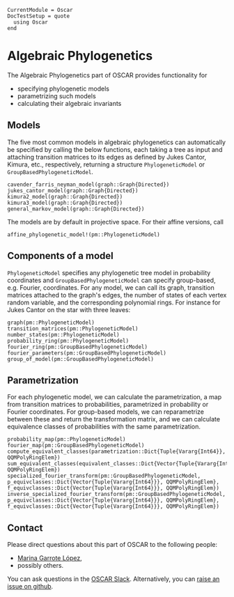 ```@meta
CurrentModule = Oscar
DocTestSetup = quote
  using Oscar
end
```
# Algebraic Phylogenetics

The Algebraic Phylogenetics part of OSCAR provides functionality for
- specifying phylogenetic models
- parametrizing such models
- calculating their algebraic invariants

## Models

The five most common models in algebraic phylogenetics can automatically be specified by calling the below functions, each taking a tree as input and attaching transition matrices to its edges as defined by Jukes Cantor, Kimura, etc., respectively, returning a structure `PhylogeneticModel` or `GroupBasedPhylogeneticModel`.

```@docs
cavender_farris_neyman_model(graph::Graph{Directed})
jukes_cantor_model(graph::Graph{Directed})
kimura2_model(graph::Graph{Directed})
kimura3_model(graph::Graph{Directed})
general_markov_model(graph::Graph{Directed})
```

The models are by default in projective space. For their affine versions, call

```@docs
affine_phylogenetic_model!(pm::PhylogeneticModel)
```

## Components of a model

`PhylogeneticModel` specifies any phylogenetic tree model in probability coordinates and `GroupBasedPhylogeneticModel` can specify group-based, e.g. Fourier, coordinates. For any model, we can call its graph, transition matrices attached to the graph's edges, the number of states of each vertex random variable, and the corresponding polynomial rings. For instance for Jukes Cantor on the star with three leaves:

```@docs
graph(pm::PhylogeneticModel)
transition_matrices(pm::PhylogeneticModel)
number_states(pm::PhylogeneticModel)
probability_ring(pm::PhylogeneticModel)
fourier_ring(pm::GroupBasedPhylogeneticModel)
fourier_parameters(pm::GroupBasedPhylogeneticModel)
group_of_model(pm::GroupBasedPhylogeneticModel)
```


## Parametrization

For each phylogenetic model, we can calculate the parametrization, a map from transition matrices to probabilities, parametrized in probability or Fourier coordinates. For group-based models, we can reparametrize between these and return the transformation matrix, and we can calculate equivalence classes of probabilities with the same parametrization.

```@docs
probability_map(pm::PhylogeneticModel)
fourier_map(pm::GroupBasedPhylogeneticModel)
compute_equivalent_classes(parametrization::Dict{Tuple{Vararg{Int64}}, QQMPolyRingElem})
sum_equivalent_classes(equivalent_classes::Dict{Vector{Tuple{Vararg{Int64}}}, QQMPolyRingElem})
specialized_fourier_transform(pm::GroupBasedPhylogeneticModel, p_equivclasses::Dict{Vector{Tuple{Vararg{Int64}}}, QQMPolyRingElem}, f_equivclasses::Dict{Vector{Tuple{Vararg{Int64}}}, QQMPolyRingElem})
inverse_specialized_fourier_transform(pm::GroupBasedPhylogeneticModel, p_equivclasses::Dict{Vector{Tuple{Vararg{Int64}}}, QQMPolyRingElem}, f_equivclasses::Dict{Vector{Tuple{Vararg{Int64}}}, QQMPolyRingElem})
```

## Contact

Please direct questions about this part of OSCAR to the following people:
* [Marina Garrote López](https://sites.google.com/view/marinagarrotelopez),
* possibly others.

You can ask questions in the [OSCAR Slack](https://www.oscar-system.org/community/#slack).
Alternatively, you can [raise an issue on github](https://www.oscar-system.org/community/#how-to-report-issues).
